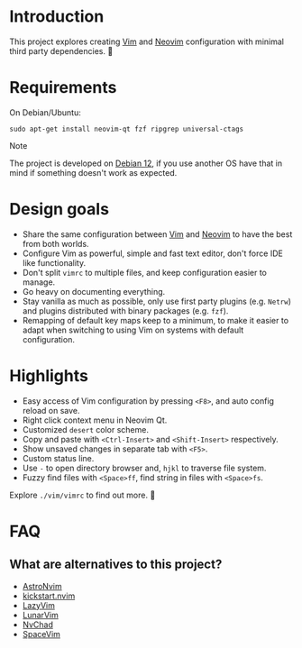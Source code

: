 # Introduction

This project explores creating [Vim](https://www.vim.org/) and [Neovim](https://neovim.io/) configuration with minimal third party dependencies. 🦔

# Requirements

On Debian/Ubuntu:

    sudo apt-get install neovim-qt fzf ripgrep universal-ctags

> [!NOTE]
> The project is developed on [Debian 12](https://www.debian.org/), if you use another OS have that in mind if something doesn't work as expected.

# Design goals

- Share the same configuration between [Vim](https://www.vim.org/) and [Neovim](https://neovim.io/) to have the best from both worlds.
- Configure Vim as powerful, simple and fast text editor, don't force IDE like functionality.
- Don't split `vimrc` to multiple files, and keep configuration easier to manage.
- Go heavy on documenting everything.
- Stay vanilla as much as possible, only use first party plugins (e.g. `Netrw`) and plugins distributed with binary packages (e.g. `fzf`).
- Remapping of default key maps keep to a minimum, to make it easier to adapt when switching to using Vim on systems with default configuration.

# Highlights

- Easy access of Vim configuration by pressing `<F8>`, and auto config reload on save.
- Right click context menu in Neovim Qt.
- Customized `desert` color scheme.
- Copy and paste with `<Ctrl-Insert>` and `<Shift-Insert>` respectively.
- Show unsaved changes in separate tab with `<F5>`.
- Custom status line.
- Use `-` to open directory browser and, `hjkl` to traverse file system.
- Fuzzy find files with `<Space>ff`, find string in files with `<Space>fs`.

Explore `./vim/vimrc` to find out more. 🦔

# FAQ

## What are alternatives to this project?

- [AstroNvim](https://astronvim.com/)
- [kickstart.nvim](https://github.com/nvim-lua/kickstart.nvim)
- [LazyVim](https://www.lazyvim.org/)
- [LunarVim](https://www.lunarvim.org/)
- [NvChad](https://nvchad.com/)
- [SpaceVim](https://spacevim.org/)
